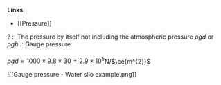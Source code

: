 **Links**
- [[Pressure]] 

? :: The pressure by itself not including the atmospheric pressure
$\rho gd$ or $\rho g h$ :: Gauge pressure


#### 
$\rho gd = 1000 \times 9.8 \times 30 = 2.9 \times 10^{5}$N/$\ce{m^{2}}$

![[Gauge pressure - Water silo example.png]]